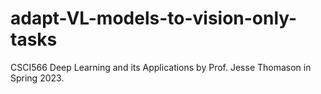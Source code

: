 # adapt-VL-models-to-vision-only-tasks

CSCI566 Deep Learning and its Applications by Prof. Jesse Thomason in Spring 2023.
